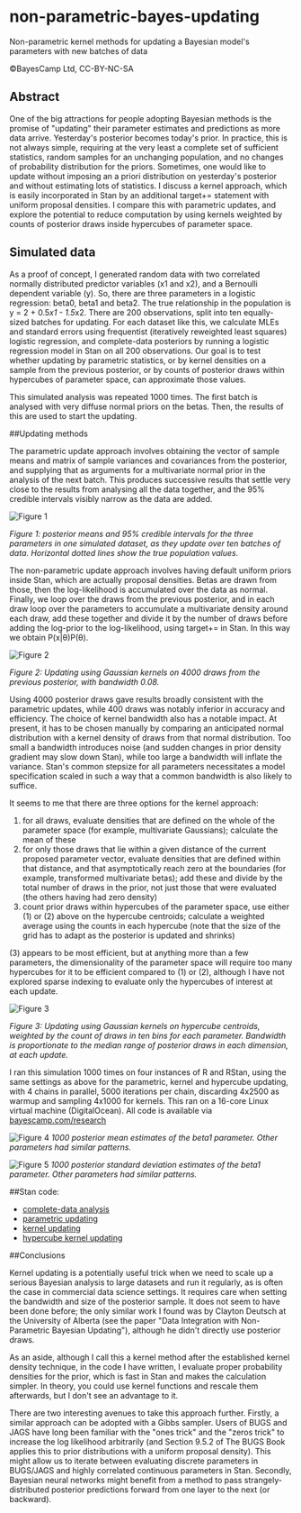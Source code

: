 # non-parametric-bayes-updating
Non-parametric kernel methods for updating a Bayesian model's parameters with new batches of data

©BayesCamp Ltd, CC-BY-NC-SA

## Abstract

One of the big attractions for people adopting Bayesian methods is the promise of "updating" their parameter estimates and predictions as more data arrive. Yesterday's posterior becomes today's prior. In practice, this is not always simple, requiring at the very least a complete set of sufficient statistics, random samples for an unchanging population, and no changes of probability distribution for the priors. Sometimes, one would like to update without imposing an a priori distribution on yesterday's posterior and without estimating lots of statistics. I discuss a kernel approach, which is easily incorporated in Stan by an additional target+= statement with uniform proposal densities. I compare this with parametric updates, and explore the potential to reduce computation by using kernels weighted by counts of posterior draws inside hypercubes of parameter space.


## Simulated data

As a proof of concept, I generated random data with two correlated normally distributed predictor variables (x1 and x2), and a Bernoulli dependent variable (y). So, there are three parameters in a logistic regression: beta0, beta1 and beta2. The true relationship in the population is y = 2 + 0.5*x1 - 1.5*x2. There are 200 observations, split into ten equally-sized batches for updating. For each dataset like this, we calculate MLEs and standard errors using frequentist (iteratively reweighted least squares) logistic regression, and complete-data posteriors by running a logistic regression model in Stan on all 200 observations. Our goal is to test whether updating by parametric statistics, or by kernel densities on a sample from the previous posterior, or by counts of posterior draws within hypercubes of parameter space, can approximate those values.

This simulated analysis was repeated 1000 times. The first batch is analysed with very diffuse normal priors on the betas. Then, the results of this are used to start the updating.


##Updating methods

The parametric update approach involves obtaining the vector of sample means and matrix of sample variances and covariances from the posterior, and supplying that as arguments for a multivariate normal prior in the analysis of the next batch. This produces successive results that settle very close to the results from analysing all the data together, and the 95% credible intervals visibly narrow as the data are added.

![Figure 1](https://github.com/robertgrant/non-parametric-bayes-updating)

*Figure 1: posterior means and 95% credible intervals for the three parameters in one simulated dataset, as they update over ten batches of data. Horizontal dotted lines show the true population values.*

The non-parametric update approach involves having default uniform priors inside Stan, which are actually proposal densities. Betas are drawn from those, then the log-likelihood is accumulated over the data as normal. Finally, we loop over the draws from the previous posterior, and in each draw loop over the parameters to accumulate a multivariate density around each draw, add these together and divide it by the number of draws before adding the log-prior to the log-likelihood, using target+= in Stan. In this way we obtain P(x|θ)P(θ).

![Figure 2](https://github.com/robertgrant/non-parametric-bayes-updating)

*Figure 2: Updating using Gaussian kernels on 4000 draws from the previous posterior, with bandwidth 0.08.*

Using 4000 posterior draws gave results broadly consistent with the parametric updates, while 400 draws was notably inferior in accuracy and efficiency. The choice of kernel bandwidth also has a notable impact. At present, it has to be chosen manually by comparing an anticipated normal distribution with a kernel density of draws from that normal distribution. Too small a bandwidth introduces noise (and sudden changes in prior density gradient may slow down Stan), while too large a bandwidth will inflate the variance. Stan's common stepsize for all parameters necessitates a model specification scaled in such a way that a common bandwidth is also likely to suffice.

It seems to me that there are three options for the kernel approach:
1.	for all draws, evaluate densities that are defined on the whole of the parameter space (for example, multivariate Gaussians); calculate the mean of these
2.	for only those draws that lie within a given distance of the current proposed parameter vector, evaluate densities that are defined within that distance, and that asymptotically reach zero at the boundaries (for example, transformed multivariate betas); add these and divide by the total number of draws in the prior, not just those that were evaluated (the others having had zero density)
3.	count prior draws within hypercubes of the parameter space, use either (1) or (2) above on the hypercube centroids; calculate a weighted average using the counts in each hypercube (note that the size of the grid has to adapt as the posterior is updated and shrinks)

(3) appears to be most efficient, but at anything more than a few parameters, the dimensionality of the parameter space will require too many hypercubes for it to be efficient compared to (1) or (2), although I have not explored sparse indexing to evaluate only the hypercubes of interest at each update.

![Figure 3](https://github.com/robertgrant/non-parametric-bayes-updating)

*Figure 3: Updating using Gaussian kernels on hypercube centroids, weighted by the count of draws in ten bins for each parameter. Bandwidth is proportionate to the median range of posterior draws in each dimension, at each update.*

I ran this simulation 1000 times on four instances of R and RStan, using the same settings as above for the parametric, kernel and hypercube updating, with 4 chains in parallel, 5000 iterations per chain, discarding 4x2500 as warmup and sampling 4x1000 for kernels. This ran on a 16-core Linux virtual machine (DigitalOcean). All code is available via [bayescamp.com/research](https://www.bayescamp.com/research.html)

![Figure 4](https://github.com/robertgrant/non-parametric-bayes-updating)
*1000 posterior mean estimates of the beta1 parameter. Other parameters had similar patterns.*

![Figure 5](https://github.com/robertgrant/non-parametric-bayes-updating)
*1000 posterior standard deviation estimates of the beta1 parameter. Other parameters had similar patterns.*

##Stan code:
* [complete-data analysis](https://github.com/robertgrant/non-parametric-bayes-updating)
* [parametric updating](https://github.com/robertgrant/non-parametric-bayes-updating)
* [kernel updating](https://github.com/robertgrant/non-parametric-bayes-updating)
* [hypercube kernel updating](https://github.com/robertgrant/non-parametric-bayes-updating)

##Conclusions

Kernel updating is a potentially useful trick when we need to scale up a serious Bayesian analysis to large datasets and run it regularly, as is often the case in commercial data science settings. It requires care when setting the bandwidth and size of the posterior sample. It does not seem to have been done before; the only similar work I found was by Clayton Deutsch at the University of Alberta (see the paper "Data Integration with Non-Parametric Bayesian Updating"), although he didn't directly use posterior draws.

As an aside, although I call this a kernel method after the established kernel density technique, in the code I have written, I evaluate proper probability densities for the prior, which is fast in Stan and makes the calculation simpler. In theory, you could use kernel functions and rescale them afterwards, but I don't see an advantage to it.

There are two interesting avenues to take this approach further. Firstly, a similar approach can be adopted with a Gibbs sampler. Users of BUGS and JAGS have long been familiar with the "ones trick" and the "zeros trick" to increase the log likelihood arbitrarily (and Section 9.5.2 of The BUGS Book applies this to prior distributions with a uniform proposal density). This might allow us to iterate between evaluating discrete parameters in BUGS/JAGS and highly correlated continuous parameters in Stan. Secondly, Bayesian neural networks might benefit from a method to pass strangely-distributed posterior predictions forward from one layer to the next (or backward).
